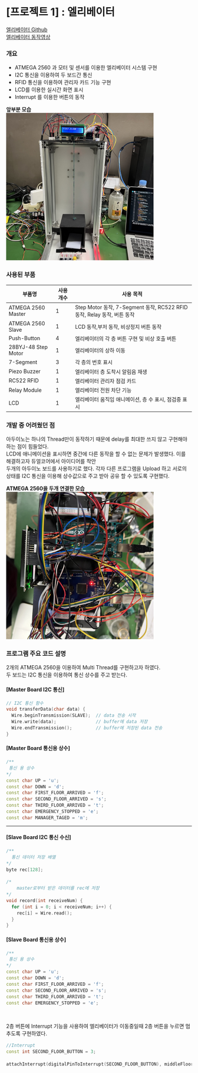 # **[프로젝트 1] : 엘리베이터**
[엘리베이터 Github] <br>
[엘리베이터 동작영상]

[엘리베이터 Github]: https://github.com/Lateaksoo/Microprocesser/tree/master/elevator#readme
[엘리베이터 동작영상]: https://www.youtube.com/watch?v=zzhDEOv490g

### **개요**
- ATMEGA 2560 과 모터 및 센서를 이용한 엘리베이터 시스템 구현
- I2C 통신을 이용하여 두 보드간 통신 
- RFID 통신을 이용하여 관리자 카드 기능 구현
- LCD를 이용한 실시간 화면 표시
- Interrupt 를 이용한 버튼의 동작

**앞부분 모습** <br>
<img src="https://github.com/Lateaksoo/Microprocesser/blob/master/elevator/Image/front.png?raw=true" alt="아두이노" width="400">

### **사용된 부품**
|부품명|사용 개수|사용 목적|
|---|---|---
|ATMEGA 2560 Master| 1 |Step Motor 동작, 7-Segment 동작, RC522 RFID 동작, Relay 동작, 버튼 동작 |
|ATMEGA 2560 Slave| 1 |LCD 동작,부저 동작, 비상정지 버튼 동작|
|Push-Button   |4   |엘리베이터의 각 층 버튼 구현 및 비상 호출 버튼
|28BYJ-48 Step Motor|1 |엘리베이터의 상하 이동 
|7-Segment | 3 | 각 층의 번호 표시
|Piezo Buzzer|1 | 엘리베이터 층 도착시 알림음 재생
|RC522 RFID  |1  |엘리베이터 관리자 점검 카드
|Relay Module|1 | 엘리베이터 전원 차단 기능
|LCD | 1| 엘리베이터 움직임 애니메이션, 층 수 표시, 점검중 표시



### **개발 중 어려웠던 점**
아두이노는 하나의 Thread만이 동작하기 때문에 delay를 최대한 쓰지 않고 구현해야 하는 점이 힘들었다.   
LCD에 애니메이션을 표시하면 중간에 다른 동작을 할 수 없는 문제가 발생했다. 이를 해결하고자 듀얼코어에서 아이디어를 착안<br>
두개의 아두이노 보드를 사용하기로 했다. 각자 다른 프로그램을 Upload 하고 서로의 상태를 I2C 통신을 이용해 상수값으로 주고 받아 공유 할 수 있도록 구현했다. 

**ATMEGA 2560을 두개 연결한 모습** <br>
<img src="https://github.com/Lateaksoo/Microprocesser/blob/master/elevator/Image/ATMEGA_dual.png?raw=true" alt="아두이노" width="400">


### **프로그램 주요 코드 설명**

2개의 ATMEGA 2560을 이용하여 Multi Thread를 구현하고자 하였다. <br>
두 보드는 I2C 통신을 이용하여 통신 상수를 주고 받는다.

#### [Master Board I2C 통신]
```c++
// I2C 통신 함수
void transferData(char data) {
  Wire.beginTransmission(SLAVE);  // data 전송 시작
  Wire.write(data);               // buffer에 data 저장
  Wire.endTransmission();         // buffer에 저장된 data 전송
}
```
#### [Master Board 통신용 상수]
```c++
/**
 통신 용 상수
*/
const char UP = 'u';
const char DOWN = 'd';
const char FIRST_FLOOR_ARRIVED = 'f';
const char SECOND_FLOOR_ARRIVED = 's';
const char THIRD_FLOOR_ARRIVED = 't';
const char EMERGENCY_STOPPED = 'e';
const char MANAGER_TAGED = 'm';
```
---
#### [Slave Board I2C 통신 수신]
```c++
/**
  통신 데이터 저장 배열
*/
byte rec[128];

/*
    master로부터 받은 데이터를 rec에 저장
*/
void record(int receiveNum) {
  for (int i = 0; i < receiveNum; i++) {
    rec[i] = Wire.read();
  }
}
```
#### [Slave Board 통신용 상수]
```c++
/**
 통신 용 상수
*/
const char UP = 'u';
const char DOWN = 'd';
const char FIRST_FLOOR_ARRIVED = 'f';
const char SECOND_FLOOR_ARRIVED = 's';
const char THIRD_FLOOR_ARRIVED = 't';
const char EMERGENCY_STOPPED = 'e';
```

<br>

2층 버튼에 Interrupt 기능을 사용하여 엘리베이터가 이동중일때 2층 버튼을 누르면 멈추도록 구현하였다.
 ```c++
 //Interrupt
 const int SECOND_FLOOR_BUTTON = 3;

 attachInterrupt(digitalPinToInterrupt(SECOND_FLOOR_BUTTON), middleFloorStop, FALLING);
```


<br><br><br>




